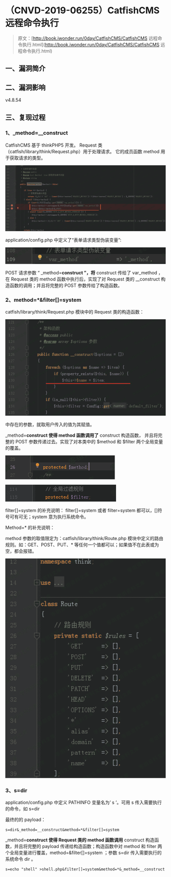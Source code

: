 # （CNVD-2019-06255）CatfishCMS 远程命令执行

> 原文：[http://book.iwonder.run/0day/CatfishCMS/CatfishCMS 远程命令执行.html](http://book.iwonder.run/0day/CatfishCMS/CatfishCMS 远程命令执行.html)

## 一、漏洞简介

## 二、漏洞影响

v4.8.54

## 三、复现过程

### 1、_method=__construct

CatfishCMS 基于 thinkPHP5 开发。 Request 类（catfish/library/think/Request.php）用于处理请求。 它的成员函数 method 用于获取请求的类型。

![image](img/085e82cff30124eaafaec956d6ec8f01.png)

application/config.php 中定义了“表单请求类型伪装变量”:

![image](img/300fe192cad1ffc902a6d126c7af3285.png)

POST 请求参数 “ _method=**construct ”，将** construct 传给了 var_method ，在 Request 类的 method 函数中执行后，实现了对 Request 类的 __construct 构造函数的调用；并且将完整的 POST 参数传给了构造函数。

### 2、method=*&filter[]=system

catfish/library/think/Request.php 模块中的 Request 类的构造函数：

![image](img/5844b5b5145768528c6b65d6580a03e9.png)

中存在的参数，就取用户传入的值为其赋值。

_method=**construct 使得 method 函数调用了** construct 构造函数， 并且将完整的 POST 参数传递过去。实现了对本类中的 $method 和 $filter 两个全局变量的覆盖。

![image](img/960076d68c97186ce7ac4608a1342012.png)

![image](img/5d198ac60be3102ac4c7b9acc7b09d6a.png)

filter[]=system 的补充说明： filter[]=system 或者 filter=system 都可以，[]符号可有可无；system 意为执行系统命令。

Method=* 的补充说明：

method 参数的取值限定为：catfish/library/think/Route.php 模块中定义的路由规则。如：GET、POST、PUT、* 等任何一个值都可以；如果值不在此表或为空，都会报错。

![image](img/d43e7428cfdc03c01800a92f5fdc7ca6.png)

### 3、s=dir

application/config.php 中定义 PATHINFO 变量名为’ s ’。可用 s 传入需要执行的命令，如 s=dir

最终的的 payload：

```
s=dir&_method=__construct&method=*&filter[]=system 
```

_method=**construct 使得 Request 类的 method 函数调用** construct 构造函数，并且将完整的 payload 传递给构造函数；构造函数中对 method 和 filter 两个全局变量进行覆盖，method=&filter[]=system ；参数 s=dir 传入需要执行的系统命令 dir 。

```
s=echo "shell" >shell.php&filter[]=system&method=*&_method=__construct 
```

